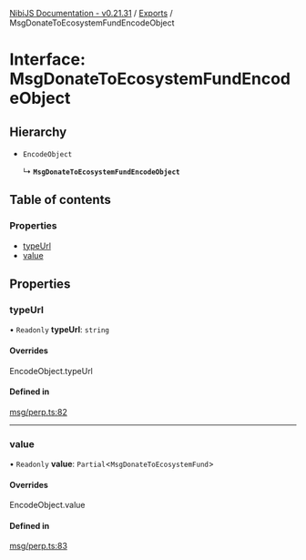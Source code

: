 [NibiJS Documentation - v0.21.31](../intro.md) / [Exports](../modules.md) / MsgDonateToEcosystemFundEncodeObject

# Interface: MsgDonateToEcosystemFundEncodeObject

## Hierarchy

- `EncodeObject`

  ↳ **`MsgDonateToEcosystemFundEncodeObject`**

## Table of contents

### Properties

- [typeUrl](MsgDonateToEcosystemFundEncodeObject.md#typeurl)
- [value](MsgDonateToEcosystemFundEncodeObject.md#value)

## Properties

### typeUrl

• `Readonly` **typeUrl**: `string`

#### Overrides

EncodeObject.typeUrl

#### Defined in

[msg/perp.ts:82](https://github.com/NibiruChain/ts-sdk/blob/aaee27f/packages/nibijs/src/msg/perp.ts#L82)

---

### value

• `Readonly` **value**: `Partial`<`MsgDonateToEcosystemFund`\>

#### Overrides

EncodeObject.value

#### Defined in

[msg/perp.ts:83](https://github.com/NibiruChain/ts-sdk/blob/aaee27f/packages/nibijs/src/msg/perp.ts#L83)
